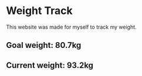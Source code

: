 # Weight Track

This website was made for myself to track my weight.

## Goal weight: 80.7kg

## Current weight: 93.2kg

